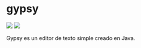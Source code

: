 # gypsy
![](https://img.shields.io/github/issues/evilelliot/gypsy) ![](https://img.shields.io/badge/version-SNAPSHOT--1.2.0-blue)

Gypsy es un editor de texto simple creado en Java.
